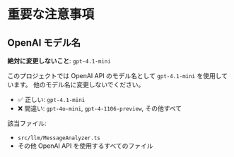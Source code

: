 # 重要な注意事項

## OpenAI モデル名
**絶対に変更しないこと**: `gpt-4.1-mini`

このプロジェクトでは OpenAI API のモデル名として `gpt-4.1-mini` を使用しています。
他のモデル名に変更しないでください。

- ✅ 正しい: `gpt-4.1-mini`
- ❌ 間違い: `gpt-4o-mini`, `gpt-4-1106-preview`, その他すべて

該当ファイル:
- `src/llm/MessageAnalyzer.ts`
- その他 OpenAI API を使用するすべてのファイル